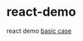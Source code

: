# react-demo
react demo
[basic case](https://developer.okta.com/blog/2018/09/21/reactive-programming-with-spring)
